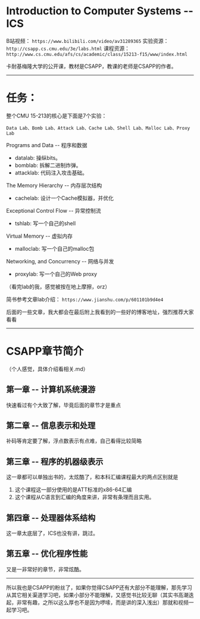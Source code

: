 # Introduction to Computer Systems -- ICS 

B站视频： `https://www.bilibili.com/video/av31289365`
实验资源： `http://csapp.cs.cmu.edu/3e/labs.html`
课程资源： `http://www.cs.cmu.edu/afs/cs/academic/class/15213-f15/www/index.html`

卡耐基梅隆大学的公开课，教材是CSAPP，教课的老师是CSAPP的作者。

---

# 任务：

整个CMU 15-213的核心是下面是7个实验：

`Data Lab、Bomb Lab、Attack Lab、Cache Lab、Shell Lab、Malloc Lab、Proxy Lab`

Programs and Data -- 程序和数据

* datalab: 操纵bits。
* bomblab: 拆解二进制炸弹。
* attacklab: 代码注入攻击基础。

The Memory Hierarchy -- 内存层次结构

* cachelab: 设计一个Cache模拟器，并优化

Exceptional Control Flow -- 异常控制流

* tshlab: 写一个自己的shell

Virtual Memory -- 虚拟内存

* malloclab: 写一个自己的malloc包

Networking, and Concurrency -- 网络与并发

* proxylab: 写一个自己的Web proxy

（看完lab的我，感觉被按在地上摩擦，orz）

简书参考文章lab介绍： `https://www.jianshu.com/p/601101b9d4e4`

后面的一些文章，我大都会在最后附上我看到的一些好的博客地址，强烈推荐大家看看

---

# CSAPP章节简介

（个人感觉，具体介绍看相关.md） 

## 第一章 -- 计算机系统漫游

快速看过有个大致了解，毕竟后面的章节才是重点

## 第二章 -- 信息表示和处理

补码等肯定要了解，浮点数表示有点难，自己看得比较简略

## 第三章 -- 程序的机器级表示 

这一章都可以单独出书的，太炫酷了，和本科汇编课程最大的两点区别就是

1. 这个课程这一部分使用的是ATT标准的x86-64汇编
2. 这个课程从C语言到汇编的角度来讲，非常有条理而且实用。

## 第四章 -- 处理器体系结构

这一章太底层了，ICS也没有讲，跳过。

## 第五章 -- 优化程序性能

又是一非常好的章节，非常炫酷。

---

所以我也是CSAPP的粉丝了，如果你觉得CSAPP还有大部分不能理解，那先学习从其它相关渠道学习吧，如果小部分不能理解，又感觉书比较无聊（其实书高潮迭起，非常有趣，之所以这么厚也不是因为啰嗦，而是讲的深入浅出）那就和视频一起学习吧。

